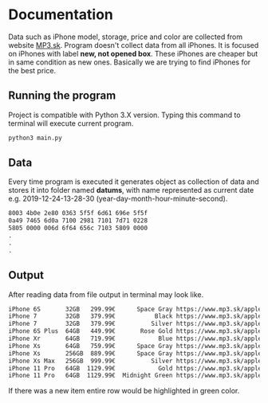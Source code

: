 # Documentation

Data such as iPhone model, storage, price and color are collected from website [MP3.sk](https://www.mp3.sk/bazar-mobily-apple-bazar-c-207355_207356.html). Program doesn't collect data from all iPhones. It is focused on iPhones with label **new, not opened box**. These iPhones are cheaper but in same condition as new ones. Basically we are trying to find iPhones for the best price.

## Running the program

Project is compatible with Python 3.X version. Typing this command to terminal will execute current program.

```Python
python3 main.py
```

## Data

Every time program is executed it generates object as collection of data and stores it into folder named **datums**, with name represented as current date e.g. 2019-12-24-13-28-30 (year-day-month-hour-minute-second).


```HTML
8003 4b0e 2e80 0363 5f5f 6d61 696e 5f5f
0a49 7465 6d0a 7100 2981 7101 7d71 0228
5805 0000 006d 6f64 656c 7103 5809 0000
.
.
.
```

## Output

After reading data from file output in terminal may look like.

```HTML
iPhone 6S       32GB   299.99€      Space Gray https://www.mp3.sk/apple-iphone-6s-32gb-space-gray-novy-tovar-neotvorene-balenie-p-360109.html
iPhone 7        32GB   379.99€           Black https://www.mp3.sk/apple-iphone-7-32gb-black-novy-tovar-neotvorene-balenie-p-358071.html
iPhone 7        32GB   379.99€          Silver https://www.mp3.sk/apple-iphone-7-32gb-silver-novy-tovar-neotvorene-balenie-p-358068.html
iPhone 6S Plus  64GB   449.99€       Rose Gold https://www.mp3.sk/apple-iphone-6s-plus-64gb-rose-gold-novy-tovar-neotvorene-balenie-p-354619.html
iPhone Xr       64GB   719.99€            Blue https://www.mp3.sk/apple-iphone-xr-64gb-blue-novy-tovar-neotvorene-balenie-p-400224.html
iPhone Xs       64GB   759.99€      Space Gray https://www.mp3.sk/apple-iphone-xs-64gb-space-gray-novy-tovar-neotvorene-balenie-p-390661.html
iPhone Xs       256GB  889.99€      Space Gray https://www.mp3.sk/apple-iphone-xs-256gb-space-gray-novy-tovar-neotvorene-balenie-p-390837.html
iPhone Xs Max   256GB  999.99€          Silver https://www.mp3.sk/apple-iphone-xs-max-256gb-silver-novy-tovar-neotvorene-balenie-p-401562.html
iPhone 11 Pro   64GB  1129.99€            Gold https://www.mp3.sk/apple-iphone-11-pro-64gb-gold-novy-tovar-neotvorene-balenie-p-402213.html
iPhone 11 Pro   64GB  1129.99€  Midnight Green https://www.mp3.sk/apple-iphone-11-pro-64gb-midnight-green-novy-tovar-neotvorene-balenie-p-404830.html
```

If there was a new item entire row would be highlighted in green color.